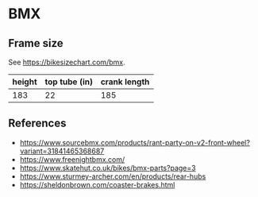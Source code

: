 # BMX

## Frame size
See https://bikesizechart.com/bmx.

| height | top tube (in) | crank length |
| --- | --- | --- |
| 183| 22|185|

## References
- https://www.sourcebmx.com/products/rant-party-on-v2-front-wheel?variant=31841465368687
- https://www.freenightbmx.com/
- https://www.skatehut.co.uk/bikes/bmx-parts?page=3
- https://www.sturmey-archer.com/en/products/rear-hubs
- https://sheldonbrown.com/coaster-brakes.html
